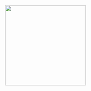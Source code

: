 <div align="center">
  <picture>
    <source
      media="(prefers-color-scheme: dark)"
      srcset="https://github.com/workinprogress/artwork/blob/text.png"
      />
    <img
      width="256"
      src="https://github.com/workinprogress/artwork/blob/text~dark.png"
      />
  </picture>
</div>
